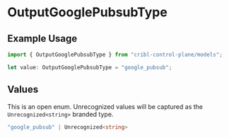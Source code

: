 # OutputGooglePubsubType

## Example Usage

```typescript
import { OutputGooglePubsubType } from "cribl-control-plane/models";

let value: OutputGooglePubsubType = "google_pubsub";
```

## Values

This is an open enum. Unrecognized values will be captured as the `Unrecognized<string>` branded type.

```typescript
"google_pubsub" | Unrecognized<string>
```